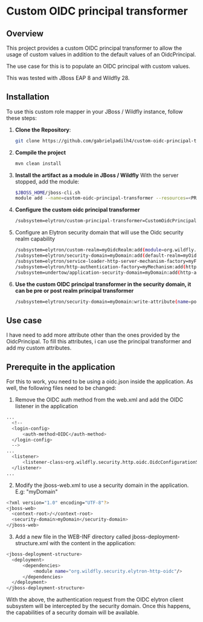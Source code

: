 # Custom OIDC principal transformer

## Overview

This project provides a custom OIDC principal transformer to allow the usage of custom values in addition to the default values of an OidcPrincipal.

The use case for this is to populate an OIDC principal with custom values.

This was tested with JBoss EAP 8 and Wildfly 28.

## Installation

To use this custom role mapper in your JBoss / Wildfly instance, follow these steps:

1. **Clone the Repository**:
   ```bash
   git clone https://github.com/gabrielpadilh4/custom-oidc-principal-transformer.git
   ```

2. **Compile the project**
   ```bash
   mvn clean install
   ```
3. **Install the artifact as a module in JBoss / Wildfly**
   With the server stopped, add the module:
   ```bash
   $JBOSS_HOME/jboss-cli.sh
   module add --name=custom-oidc-principal-transformer --resources=<PROJECT_DIRECTORY>/target/custom-oidc-principal-transformer-1.0.0.jar --dependencies=org.wildfly.security.elytron,org.wildfly.security.elytron-http-oidc,org.wildfly.extension.elytron
   ```
4. **Configure the custom oidc principal transformer**
   ```bash
   /subsystem=elytron/custom-principal-transformer=CustomOidcPrincipalTransformer:add(class-name=org.example.CustomOidcPrincipalTransformer, module=custom-oidc-principal-transformer)
   ```

5. Configure an Elytron security domain that will use the Oidc security realm capability
   ```bash
   /subsystem=elytron/custom-realm=myOidcRealm:add(module=org.wildfly.security.elytron-http-oidc, class-name=org.wildfly.security.http.oidc.OidcSecurityRealm)
   /subsystem=elytron/security-domain=myDomain:add(default-realm=myOidcRealm, permission-mapper=default-permission-mapper, realms=[ {realm=myOidcRealm}])
   /subsystem=elytron/service-loader-http-server-mechanism-factory=myFactory:add(module=org.wildfly.security.elytron-http-oidc)
   /subsystem=elytron/http-authentication-factory=myMechanism:add(http-server-mechanism-factory=myFactory,security-domain=myDomain,mechanism-configurations=[ {mechanism-name=OIDC}])
   /subsystem=undertow/application-security-domain=myDomain:add(http-authentication-factory=myMechanism,override-deployment-config=true)
   ```

6. **Use the custom OIDC principal transformer in the security domain, it can be pre or post realm principal transformer**
   ```bash
   /subsystem=elytron/security-domain=myDomain:write-attribute(name=post-realm-principal-transformer,value=CustomOidcPrincipalTransformer)
   ```
## Use case

I have need to add more attribute other than the ones provided by the OidcPrincipal. To fill this attributes, i can use the principal transformer and add my custom attributes.

## Prerequite in the application

For this to work, you need to be using a oidc.json inside the application. As well, the following files need to be changed:

1. Remove the OIDC auth method from the web.xml and add the OIDC listener in the application
```bash
...
  <!-- 
  <login-config>
      <auth-method>OIDC</auth-method>
  </login-config>
  -->
...
  <listener>
      <listener-class>org.wildfly.security.http.oidc.OidcConfigurationServletListener</listener-class>
  </listener>
...
```

2. Modify the jboss-web.xml to use a security domain in the application. E.g: "myDomain"
```bash
<?xml version="1.0" encoding="UTF-8"?>
<jboss-web>
  <context-root>/</context-root>
  <security-domain>myDomain</security-domain>
</jboss-web>
```

3. Add a new file in the WEB-INF directory called jboss-deployment-structure.xml with the content in the application:
```bash
<jboss-deployment-structure>
  <deployment>
      <dependencies>
          <module name="org.wildfly.security.elytron-http-oidc"/>
      </dependencies>
  </deployment>
</jboss-deployment-structure>
```

With the above, the authentication request from the OIDC elytron client subsystem will be intercepted by the security domain. Once this happens, the capabilities of a security domain will be available.